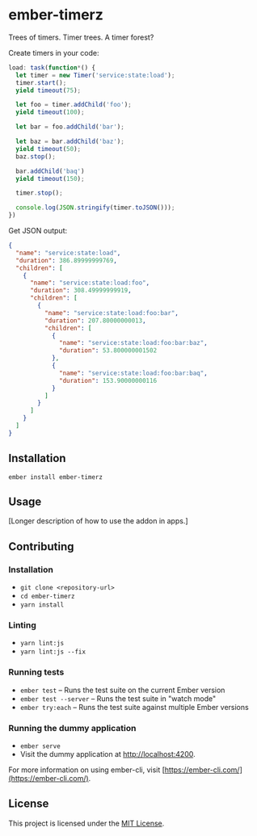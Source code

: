 ember-timerz
==============================================================================

Trees of timers. Timer trees. A timer forest?

Create timers in your code:

```js
load: task(function*() {
  let timer = new Timer('service:state:load');
  timer.start();
  yield timeout(75);

  let foo = timer.addChild('foo');
  yield timeout(100);

  let bar = foo.addChild('bar');

  let baz = bar.addChild('baz');
  yield timeout(50);
  baz.stop();

  bar.addChild('baq')
  yield timeout(150);

  timer.stop();

  console.log(JSON.stringify(timer.toJSON()));
})
```

Get JSON output:
```JSON
{
  "name": "service:state:load",
  "duration": 386.89999999769,
  "children": [
    {
      "name": "service:state:load:foo",
      "duration": 308.49999999919,
      "children": [
        {
          "name": "service:state:load:foo:bar",
          "duration": 207.80000000013,
          "children": [
            {
              "name": "service:state:load:foo:bar:baz",
              "duration": 53.800000001502
            },
            {
              "name": "service:state:load:foo:bar:baq",
              "duration": 153.90000000116
            }
          ]
        }
      ]
    }
  ]
}
```

Installation
------------------------------------------------------------------------------

```
ember install ember-timerz
```


Usage
------------------------------------------------------------------------------

[Longer description of how to use the addon in apps.]


Contributing
------------------------------------------------------------------------------

### Installation

* `git clone <repository-url>`
* `cd ember-timerz`
* `yarn install`

### Linting

* `yarn lint:js`
* `yarn lint:js --fix`

### Running tests

* `ember test` – Runs the test suite on the current Ember version
* `ember test --server` – Runs the test suite in "watch mode"
* `ember try:each` – Runs the test suite against multiple Ember versions

### Running the dummy application

* `ember serve`
* Visit the dummy application at [http://localhost:4200](http://localhost:4200).

For more information on using ember-cli, visit [https://ember-cli.com/](https://ember-cli.com/).

License
------------------------------------------------------------------------------

This project is licensed under the [MIT License](LICENSE.md).
